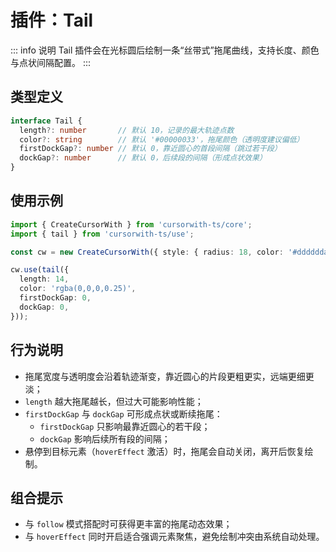 # 插件：Tail

::: info 说明
Tail 插件会在光标圆后绘制一条“丝带式”拖尾曲线，支持长度、颜色与点状间隔配置。
:::

## 类型定义

```ts
interface Tail {
  length?: number       // 默认 10，记录的最大轨迹点数
  color?: string        // 默认 '#00000033'，拖尾颜色（透明度建议偏低）
  firstDockGap?: number // 默认 0，靠近圆心的首段间隔（跳过若干段）
  dockGap?: number      // 默认 0，后续段的间隔（形成点状效果）
}
```

## 使用示例

```ts
import { CreateCursorWith } from 'cursorwith-ts/core';
import { tail } from 'cursorwith-ts/use';

const cw = new CreateCursorWith({ style: { radius: 18, color: '#ddddddaa' } });

cw.use(tail({
  length: 14,
  color: 'rgba(0,0,0,0.25)',
  firstDockGap: 0,
  dockGap: 0,
}));
```
<script setup>
import TailDemo from '../../../components/TailDemo.vue'
</script>

<ClientOnly>
  <TailDemo />
</ClientOnly>



## 行为说明

- 拖尾宽度与透明度会沿着轨迹渐变，靠近圆心的片段更粗更实，远端更细更淡；
- `length` 越大拖尾越长，但过大可能影响性能；
- `firstDockGap` 与 `dockGap` 可形成点状或断续拖尾：
  - `firstDockGap` 只影响最靠近圆心的若干段；
  - `dockGap` 影响后续所有段的间隔；
- 悬停到目标元素（`hoverEffect` 激活）时，拖尾会自动关闭，离开后恢复绘制。

## 组合提示

- 与 `follow` 模式搭配时可获得更丰富的拖尾动态效果；
- 与 `hoverEffect` 同时开启适合强调元素聚焦，避免绘制冲突由系统自动处理。